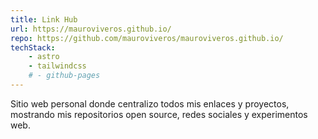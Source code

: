 ```yaml
---
title: Link Hub
url: https://mauroviveros.github.io/
repo: https://github.com/mauroviveros/mauroviveros.github.io/
techStack:
    - astro
    - tailwindcss
    # - github-pages
---
```


Sitio web personal donde centralizo todos mis enlaces y proyectos, mostrando mis repositorios open source, redes sociales y experimentos web.